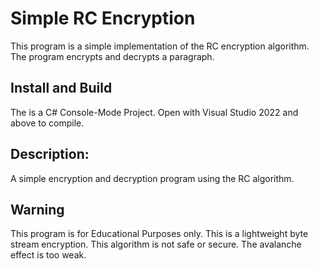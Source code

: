 # Simple RC Encryption

This program is a simple implementation of the RC encryption algorithm.  The program encrypts and decrypts a paragraph.

## Install and Build

The is a C# Console-Mode Project.  Open with  Visual Studio 2022 and above to compile. 

## Description:

A simple encryption and decryption program using the RC algorithm.  

## Warning

This program is for Educational Purposes only.  This is a lightweight byte stream encryption.  This algorithm is not safe or secure.  The avalanche effect is too weak.

